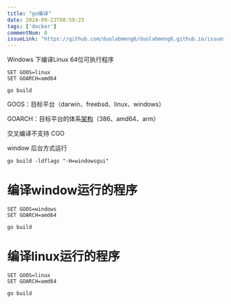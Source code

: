 ```yaml
---
title: "go编译"
date: 2024-09-23T08:59:23
tags: ['docker']
commentNum: 0
issueLink: "https://github.com/duolabmeng6/duolabmeng6.github.io/issues/18"
---
```


Windows 下编译Linux 64位可执行程序

~~~
SET GOOS=linux
SET GOARCH=amd64

go build
~~~

GOOS：目标平台（darwin、freebsd、linux、windows） 

GOARCH：目标平台的体系[架构](http://lib.csdn.net/base/architecture)（386、amd64、arm）

交叉编译不支持 CGO

window 后台方式运行

~~~
go build -ldflags "-H=windowsgui"
~~~

# 编译window运行的程序

```
SET GOOS=windows
SET GOARCH=amd64

go build
```

# 编译linux运行的程序

```
SET GOOS=linux
SET GOARCH=amd64

go build
```